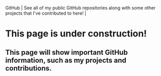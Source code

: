 GitHub | See all of my public GitHub repositories along with some other projects that I've contributed to here! |

<div class="inset">
    <h1>This page is under construction!</h1>
    <h2>This page will show important GitHub information, such as my projects and contributions.</h2>
</div>

